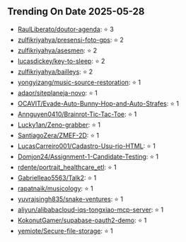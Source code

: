 ## Trending On Date 2025-05-28

- [RaulLiberato/doutor-agenda](https://github.com/RaulLiberato/doutor-agenda): ⭐ 3 
- [zulfikriyahya/presensi-foto-gps](https://github.com/zulfikriyahya/presensi-foto-gps): ⭐ 2 
- [zulfikriyahya/asesmen](https://github.com/zulfikriyahya/asesmen): ⭐ 2 
- [lucasdickey/key-to-sleep](https://github.com/lucasdickey/key-to-sleep): ⭐ 2 
- [zulfikriyahya/bailleys](https://github.com/zulfikriyahya/bailleys): ⭐ 2 
- [yongyizang/music-source-restoration](https://github.com/yongyizang/music-source-restoration): ⭐ 1 
- [adaor/siteplaneja-novo](https://github.com/adaor/siteplaneja-novo): ⭐ 1 
- [OCAVIT/Evade-Auto-Bunny-Hop-and-Auto-Strafes](https://github.com/OCAVIT/Evade-Auto-Bunny-Hop-and-Auto-Strafes): ⭐ 1 
- [Annguyen0410/Brainrot-Tic-Tac-Toe](https://github.com/Annguyen0410/Brainrot-Tic-Tac-Toe): ⭐ 1 
- [Lucky1an/Zeno-grabber](https://github.com/Lucky1an/Zeno-grabber): ⭐ 1 
- [SantiagoZera/ZMEF-2D](https://github.com/SantiagoZera/ZMEF-2D): ⭐ 1 
- [LucasCarreiro001/Cadastro-Usu-rio-HTML](https://github.com/LucasCarreiro001/Cadastro-Usu-rio-HTML): ⭐ 1 
- [Domjon24/Assignment-1-Candidate-Testing](https://github.com/Domjon24/Assignment-1-Candidate-Testing): ⭐ 1 
- [rdente/portrait_healthcare_etl](https://github.com/rdente/portrait_healthcare_etl): ⭐ 1 
- [Gabrielleao5563/Talk2](https://github.com/Gabrielleao5563/Talk2): ⭐ 1 
- [rapatnaik/musicology](https://github.com/rapatnaik/musicology): ⭐ 1 
- [yuvrajsingh835/snake-ventures](https://github.com/yuvrajsingh835/snake-ventures): ⭐ 1 
- [aliyun/alibabacloud-iqs-tongxiao-mcp-server](https://github.com/aliyun/alibabacloud-iqs-tongxiao-mcp-server): ⭐ 1 
- [KokonutGamer/supabase-oauth2-demo](https://github.com/KokonutGamer/supabase-oauth2-demo): ⭐ 1 
- [yemiote/Secure-file-storage](https://github.com/yemiote/Secure-file-storage): ⭐ 1
